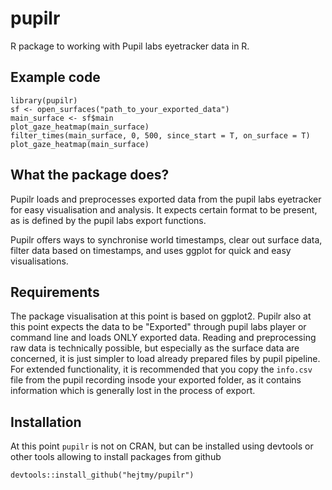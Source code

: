 # pupilr
R package to working with Pupil labs eyetracker data in R.

## Example code
```
library(pupilr)
sf <- open_surfaces("path_to_your_exported_data")
main_surface <- sf$main
plot_gaze_heatmap(main_surface)
filter_times(main_surface, 0, 500, since_start = T, on_surface = T)
plot_gaze_heatmap(main_surface)
```

## What the package does?
Pupilr loads and preprocesses exported data from the pupil labs eyetracker for easy visualisation and analysis. It expects certain format to be present, as is defined by the pupil labs export functions. 

Pupilr offers ways to synchronise world timestamps, clear out surface data, filter data based on timestamps, and uses ggplot for quick and easy visualisations.

## Requirements
The package visualisation at this point is based on ggplot2. Pupilr also at this point expects the data to be "Exported" through pupil labs player or command line and loads ONLY exported data. Reading and preprocessing raw data is technically possible, but especially as the surface data are concerned, it is just simpler to load already prepared files by pupil pipeline. For extended functionality, it is recommended that you copy the `info.csv` file from the pupil recording insode your exported folder, as it contains information which is generally lost in the process of export.

## Installation
At this point `pupilr` is not on CRAN, but can be installed using devtools or other tools allowing to install packages from github

```
devtools::install_github("hejtmy/pupilr")
```
